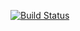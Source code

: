 [![Build Status](https://travis-ci.org/cerchiariluiza/docker_travis_12.svg?branch=main)](https://travis-ci.org/cerchiariluiza/docker_travis_12)
